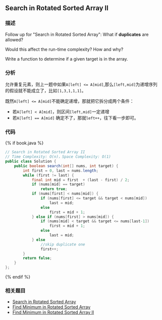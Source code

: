 ## Search in Rotated Sorted Array II


### 描述

Follow up for "Search in Rotated Sorted Array": What if **duplicates** are allowed?

Would this affect the run-time complexity? How and why?

Write a function to determine if a given target is in the array.


### 分析

允许重复元素，则上一题中如果`A[left] <= A[mid]`,那么`[left,mid]`为递增序列的假设就不能成立了，比如`[1,3,1,1,1]`。

既然`A[left] <= A[mid]`不能确定递增，那就把它拆分成两个条件：

* 若`A[left] < A[mid]`，则区间`[left,mid]`一定递增
* 若`A[left] == A[mid]` 确定不了，那就`left++`，往下看一步即可。


### 代码

{% if book.java %}
```java
// Search in Rotated Sorted Array II
// Time Complexity: O(n)，Space Complexity: O(1)
public class Solution {
    public boolean search(int[] nums, int target) {
        int first = 0, last = nums.length;
        while (first != last) {
            final int mid = first  + (last - first) / 2;
            if (nums[mid] == target)
                return true;
            if (nums[first] < nums[mid]) {
                if (nums[first] <= target && target < nums[mid])
                    last = mid;
                else
                    first = mid + 1;
            } else if (nums[first] > nums[mid]) {
                if (nums[mid] < target && target <= nums[last-1])
                    first = mid + 1;
                else
                    last = mid;
            } else
                //skip duplicate one
                first++;
        }
        return false;
    }
};
```
{% endif %}


### 相关题目

* [Search in Rotated Sorted Array](search-in-rotated-sorted-array.md)
* [Find Minimum in Rotated Sorted Array](find-minimum-in-rotated-sorted-array.md)
* [Find Minimum in Rotated Sorted Array II](find-minimum-in-rotated-sorted-array-ii.md)
